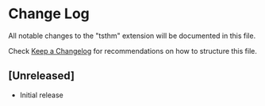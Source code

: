 # Change Log

All notable changes to the "tsthm" extension will be documented in this file.

Check [Keep a Changelog](http://keepachangelog.com/) for recommendations on how to structure this file.

## [Unreleased]

- Initial release
